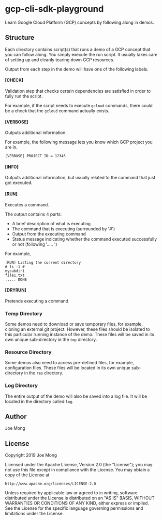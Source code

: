 # gcp-cli-sdk-playground

Learn Google Cloud Platform (GCP) concepts by following along in demos.

## Structure

Each directory contains script(s) that runs a demo of a GCP concept that you can follow along.
You simply execute the run script. It usually takes care of setting up and cleanly tearing down
GCP resources.

Output from each step in the demo will have one of the following labels.

#### [CHECK]

Validation step that checks certain dependencies are satisfied in order to fully run the script.

For example, if the script needs to execute `gcloud` commands, there could be a check that
the `gcloud` command actually exists.

#### [VERBOSE]

Outputs additional information.

For example, the following message lets you know which GCP project you are in.
```
[VERBOSE] PROJECT_ID = 12345
```

#### [INFO]

Outputs additional information, but usually related to the command that just got executed.

#### [RUN]

Executes a command. 

The output contains 4 parts:
* A brief description of what is executing
* The command that is executing (surrounded by '#')
* Output from the executing command
* Status message indicating whether the command executed successfully or not (following '..... ')

For example,
```
[RUN] Listing the current directory
# ls -1 #
mysubdir1
file1.txt
..... DONE
```

#### [DRYRUN]

Pretends executing a command. 

### Temp Directory

Some demos need to download or save temporary files, for example, cloning an external git project. However, these files should be isolated to this particular running instance of the demo. These files will be saved in its own unique sub-directory in the `tmp` directory. 

### Resource Directory

Some demos also need to access pre-defined files, for example, configuration files. These files will be located in its own unique sub-directory in the `res` directory.

### Log Directory

The entire output of the demo will also be saved into a log file. It will be located in the directory
called `log`.

## Author

Joe Mong

## License

Copyright 2019 Joe Mong

Licensed under the Apache License, Version 2.0 (the "License");
you may not use this file except in compliance with the License.
You may obtain a copy of the License at

    http://www.apache.org/licenses/LICENSE-2.0

Unless required by applicable law or agreed to in writing, software
distributed under the License is distributed on an "AS IS" BASIS,
WITHOUT WARRANTIES OR CONDITIONS OF ANY KIND, either express or implied.
See the License for the specific language governing permissions and
limitations under the License.
